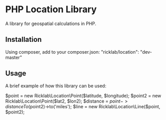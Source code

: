 # PHP Location Library

A library for geospatial calculations in PHP.

## Installation

Using composer, add to your composer.json: "ricklab/location": "dev-master"

## Usage

A brief example of how this library can be used:

 $point = new Ricklab\Location\Point($latitude, $longitude);
 $point2 = new Ricklab\Location\Point($lat2, $lon2);
 $distance = $point->distanceTo($point2)->to('miles');
 $line = new Ricklab\Location\Line($point, $point2);
 
